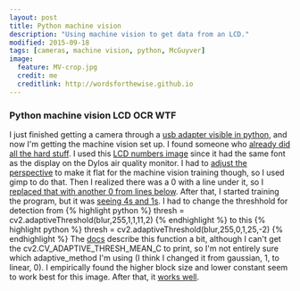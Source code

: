 ```yaml
---
layout: post
title: Python machine vision
description: "Using machine vision to get data from an LCD."
modified: 2015-09-18
tags: [cameras, machine vision, python, McGuyver]
image:
  feature: MV-crop.jpg
  credit: me
  creditlink: http://wordsforthewise.github.io
---
```


### Python machine vision LCD OCR WTF

I just finished getting a camera through a <a href="http://wordsforthewise.github.io/easyCAP">usb adapter visible in python</a>, and now I'm getting the machine vision set up.  I found someone who <a href="">already did all the hard stuff</a>.  I used this <a href="http://dangerousprototypes.com/docs/File:Lcd-numbers.jpg">LCD numbers image</a> since it had the same font as the display on the Dylos air quality monitor.  I had to <a href="persp.png">adjust the perspective</a> to make it flat for the machine vision training though, so I used gimp to do that.  Then I realized there was a 0 with a line under it, so I <a href="bad0.png">replaced that with another 0 from lines below</a>.  After that, I started training the program, but it was <a href="4-1.png">seeing 4s and 1s</a>.  I had to change the threshhold for detection from 
{% highlight python %}
thresh = cv2.adaptiveThreshold(blur,255,1,1,11,2)
{% endhighlight %}
to this
{% highlight python %}
thresh = cv2.adaptiveThreshold(blur,255,0,1,25,-2)
{% endhighlight %}
The <a href="http://docs.opencv.org/modules/imgproc/doc/miscellaneous_transformations.html">docs</a> describe this function a bit, although I can't get the cv2.CV_ADAPTIVE_THRESH_MEAN_C to print, so I'm not entirely sure which adaptive_method I'm using (I think I changed it from gaussian, 1, to linear, 0).  I empirically found the higher block size and lower constant seem to work best for this image.  After that, it <a href="images/yay.png">works well</a>.